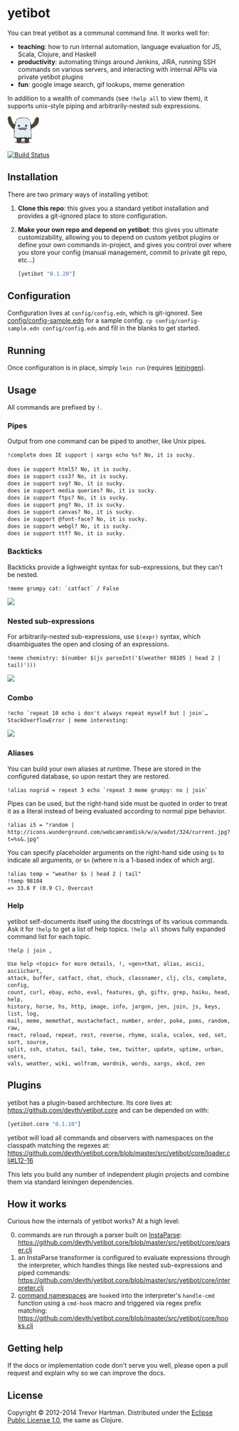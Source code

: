 # yetibot

You can treat yetibot as a communal command line. It works well for:

 - **teaching**: how to run internal automation, language evaluation for JS,
   Scala, Clojure, and Haskell
 - **productivity**: automating things around Jenkins, JIRA, running SSH
   commands on various servers, and interacting with internal APIs via private
   yetibot plugins
 - **fun**: google image search, gif lookups, meme generation

In addition to a wealth of commands (see `!help all` to view them), it supports
unix-style piping and arbitrarily-nested sub expressions.

![yeti](yeti.png)

[![Build Status](https://travis-ci.org/devth/yetibot.png?branch=master)](https://travis-ci.org/devth/yetibot)

## Installation

There are two primary ways of installing yetibot:

 1. **Clone this repo**: this gives you a standard yetibot installation and
    provides a git-ignored place to store configuration.
 2. **Make your own repo and depend on yetibot**: this gives you ultimate
    customizability, allowing you to depend on custom yetibot plugins or define
    your own commands in-project, and gives you control over where you store
    your config (manual management, commit to private git repo, etc...)

    ```clojure
    [yetibot "0.1.20"]
    ```

## Configuration

Configuration lives at `config/config.edn`, which is git-ignored. See
[config/config-sample.edn](config/config-sample.edn) for a sample config.
`cp config/config-sample.edn config/config.edn` and fill in the blanks to get started.

## Running

Once configuration is in place, simply `lein run` (requires [leiningen](https://github.com/technomancy/leiningen#installation)).

## Usage

All commands are prefixed by `!`.

### Pipes

Output from one command can be piped to another, like Unix pipes.

```
!complete does IE support | xargs echo %s? No, it is sucky.

does ie support html5? No, it is sucky.
does ie support css3? No, it is sucky.
does ie support svg? No, it is sucky.
does ie support media queries? No, it is sucky.
does ie support ftps? No, it is sucky.
does ie support png? No, it is sucky.
does ie support canvas? No, it is sucky.
does ie support @font-face? No, it is sucky.
does ie support webgl? No, it is sucky.
does ie support ttf? No, it is sucky.
```

### Backticks

Backticks provide a lighweight syntax for sub-expressions, but they can't be
nested.

```
!meme grumpy cat: `catfact` / False
```

<img src="http://cdn.memegenerator.net/instances/500x/33734863.jpg" />


### Nested sub-expressions

For arbitrarily-nested sub-expressions, use `$(expr)` syntax, which
disambiguates the open and closing of an expressions.

```
!meme chemistry: $(number $(js parseInt('$(weather 98105 | head 2 | tail)')))
```

<img src="http://i.imgflip.com/4xby8.jpg" />


### Combo

```
!echo `repeat 10 echo i don't always repeat myself but | join`…StackOverflowError | meme interesting:
```

<img src="http://cdn.memegenerator.net/instances/500x/34461434.jpg" />


### Aliases

You can build your own aliases at runtime. These are stored in the configured
database, so upon restart they are restored.

```
!alias nogrid = repeat 3 echo `repeat 3 meme grumpy: no | join`
```

Pipes can be used, but the right-hand side must be quoted in order to treat it
as a literal instead of being evaluated according to normal pipe behavior.

```
!alias i5 = "random | http://icons.wunderground.com/webcamramdisk/w/a/wadot/324/current.jpg?t=%s&.jpg"
```

You can specify placeholder arguments on the right-hand side using `$s` to
indicate all arguments, or `$n` (where n is a 1-based index of which arg).

```
!alias temp = "weather $s | head 2 | tail"
!temp 98104
=> 33.6 F (0.9 C), Overcast
```

### Help

yetibot self-documents itself using the docstrings of its various commands. Ask it
for `!help` to get a list of help topics. `!help all` shows fully expanded command
list for each topic.

```
!help | join ,
```

```
Use help <topic> for more details, !, <gen>that, alias, ascii, asciichart,
attack, buffer, catfact, chat, chuck, classnamer, clj, cls, complete, config,
count, curl, ebay, echo, eval, features, gh, giftv, grep, haiku, head, help,
history, horse, hs, http, image, info, jargon, jen, join, js, keys, list, log,
mail, meme, memethat, mustachefact, number, order, poke, poms, random, raw,
react, reload, repeat, rest, reverse, rhyme, scala, scalex, sed, set, sort, source,
split, ssh, status, tail, take, tee, twitter, update, uptime, urban, users,
vals, weather, wiki, wolfram, wordnik, words, xargs, xkcd, zen
```

## Plugins

yetibot has a plugin-based architecture. Its core lives at:
https://github.com/devth/yetibot.core and can be depended on with:

```clojure
[yetibot.core "0.1.10"]
```

yetibot will load all commands and observers with namespaces on the classpath
matching the regexes at:
https://github.com/devth/yetibot.core/blob/master/src/yetibot/core/loader.clj#L12-16

This lets you build any number of independent plugin projects and combine them
via standard leiningen dependencies.


## How it works

Curious how the internals of yetibot works? At a high level:

0. commands are run through a parser built on
   [InstaParse](https://github.com/Engelberg/instaparse):
   https://github.com/devth/yetibot.core/blob/master/src/yetibot/core/parser.clj
0. an InstaParse transformer is configured to evaluate expressions through the
   interpreter, which handles things like nested sub-expressions and piped
   commands:
   https://github.com/devth/yetibot.core/blob/master/src/yetibot/core/interpreter.clj
0. [command namespaces](https://github.com/devth/yetibot/tree/master/src/yetibot/commands)
   are `hook`ed into the interpreter's `handle-cmd` function using a `cmd-hook`
   macro and triggered via regex prefix matching:
   https://github.com/devth/yetibot.core/blob/master/src/yetibot/core/hooks.clj

## Getting help

If the docs or implementation code don't serve you well, please open a pull
request and explain why so we can improve the docs.

## License

Copyright &copy; 2012-2014 Trevor Hartman. Distributed under the [Eclipse Public
License 1.0](http://opensource.org/licenses/eclipse-1.0.php), the same as
Clojure.
